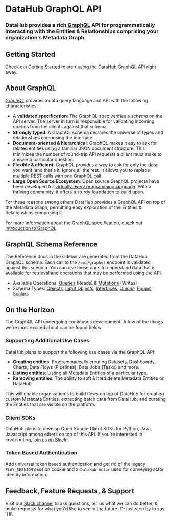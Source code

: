 # DataHub GraphQL API

### DataHub provides a rich [GraphQL](https://graphql.org/) API for programmatically interacting with the Entities & Relationships comprising your organization's Metadata Graph. 

## Getting Started

Check out [Getting Started](./getting-started.md) to start using the DataHub GraphQL API right away. 

## About GraphQL 

[GraphQL](https://graphql.org/) provides a data query language and API with the following characteristics:

- A **validated specification**: The GraphQL spec verifies a *schema* on the API server. The server in turn is responsible
for validating incoming queries from the clients against that schema.
- **Strongly typed**: A GraphQL schema declares the universe of types and relationships composing the interface. 
- **Document-oriented & hierarchical**: GraphQL makes it eay to ask for related entities using a familiar JSON document
structure. This minimizes the number of round-trip API requests a client must make to answer a particular question.
- **Flexible & efficient**: GraphQL provides a way to ask for only the data you want, and that's it. Ignore all
the rest. It allows you to replace multiple REST calls with one GraphQL call.
- **Large Open Source Ecosystem**: Open source GraphQL projects have been developed for [virtually every programming language](https://graphql.org/code/). With a thriving
community, it offers a sturdy foundation to build upon. 
  
For these reasons among others DataHub provides a GraphQL API on top of the Metadata Graph,
permitting easy exploration of the Entities & Relationships composing it. 

For more information about the GraphQL specification, check out [Introduction to GraphQL](https://graphql.org/learn/). 

## GraphQL Schema Reference

The Reference docs in the sidebar are generated from the DataHub GraphQL schema. Each call to the `/api/graphql` endpoint is
validated against this schema. You can use these docs to understand data that is available for retrieval and operations 
that may be performed using the API.

- Available Operations: [Queries](../../../graphql/queries.md) (Reads) & [Mutations](../../../graphql/mutations.md) (Writes)
- Schema Types: [Objects](../../../graphql/objects.md), [Input Objects](../../../graphql/inputObjects.md), [Interfaces](../../../graphql/interfaces.md), [Unions](../../../graphql/unions.md), [Enums](../../../graphql/enums.md), [Scalars](../../../graphql/scalars.md)

## On the Horizon

The GraphQL API undergoing continuous development. A few of the things we're most excited about can be found below.

### Supporting Additional Use Cases

DataHub plans to support the following use cases via the GraphQL API:

- **Creating entities**: Programmatically creating Datasets, Dashboards, Charts, Data Flows (Pipelines), Data Jobs (Tasks) and more.
- **Listing entities**: Listing all Metadata Entities of a particular type. 
- **Removing entities**: The ability to soft & hard delete Metadata Entities on DataHub.

This will enable organization's to build flows on top of DataHub for creating custom Metadata Entities,
extracting batch data from DataHub, and curating the Entities that are visible on the platform. 

### Client SDKs

DataHub plans to develop Open Source Client SDKs for Python, Java, Javascript among others on top of this API. If you're interested
in contributing, [join us on Slack](https://datahubspace.slack.com/join/shared_invite/zt-nx7i0dj7-I3IJYC551vpnvvjIaNRRGw#/shared-invite/email)!

### Token Based Authentication

Add universal token based authentication and get rid of the legacy `PLAY_SESSION` session cookie and `X-DataHub-Actor` used
for conveying actor identity information. 

## Feedback, Feature Requests, & Support

Visit our [Slack channel](https://datahubspace.slack.com/join/shared_invite/zt-nx7i0dj7-I3IJYC551vpnvvjIaNRRGw#/shared-invite/email) to ask questions, tell us what we can do better, & make requests for what you'd like to see in the future. Or just 
stop by to say 'Hi'. 